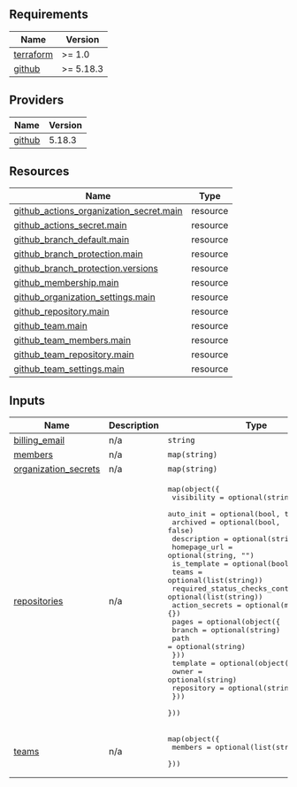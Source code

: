 <!-- BEGIN_TF_DOCS -->
## Requirements

| Name | Version |
|------|---------|
| <a name="requirement_terraform"></a> [terraform](#requirement\_terraform) | >= 1.0 |
| <a name="requirement_github"></a> [github](#requirement\_github) | >= 5.18.3 |

## Providers

| Name | Version |
|------|---------|
| <a name="provider_github"></a> [github](#provider\_github) | 5.18.3 |

## Resources

| Name | Type |
|------|------|
| [github_actions_organization_secret.main](https://registry.terraform.io/providers/integrations/github/latest/docs/resources/actions_organization_secret) | resource |
| [github_actions_secret.main](https://registry.terraform.io/providers/integrations/github/latest/docs/resources/actions_secret) | resource |
| [github_branch_default.main](https://registry.terraform.io/providers/integrations/github/latest/docs/resources/branch_default) | resource |
| [github_branch_protection.main](https://registry.terraform.io/providers/integrations/github/latest/docs/resources/branch_protection) | resource |
| [github_branch_protection.versions](https://registry.terraform.io/providers/integrations/github/latest/docs/resources/branch_protection) | resource |
| [github_membership.main](https://registry.terraform.io/providers/integrations/github/latest/docs/resources/membership) | resource |
| [github_organization_settings.main](https://registry.terraform.io/providers/integrations/github/latest/docs/resources/organization_settings) | resource |
| [github_repository.main](https://registry.terraform.io/providers/integrations/github/latest/docs/resources/repository) | resource |
| [github_team.main](https://registry.terraform.io/providers/integrations/github/latest/docs/resources/team) | resource |
| [github_team_members.main](https://registry.terraform.io/providers/integrations/github/latest/docs/resources/team_members) | resource |
| [github_team_repository.main](https://registry.terraform.io/providers/integrations/github/latest/docs/resources/team_repository) | resource |
| [github_team_settings.main](https://registry.terraform.io/providers/integrations/github/latest/docs/resources/team_settings) | resource |

## Inputs

| Name | Description | Type | Default | Required |
|------|-------------|------|---------|:--------:|
| <a name="input_billing_email"></a> [billing\_email](#input\_billing\_email) | n/a | `string` | n/a | yes |
| <a name="input_members"></a> [members](#input\_members) | n/a | `map(string)` | n/a | yes |
| <a name="input_organization_secrets"></a> [organization\_secrets](#input\_organization\_secrets) | n/a | `map(string)` | n/a | yes |
| <a name="input_repositories"></a> [repositories](#input\_repositories) | n/a | <pre>map(object({<br>    visibility                      = optional(string, "private")<br>    auto_init                       = optional(bool, true)<br>    archived                        = optional(bool, false)<br>    description                     = optional(string, "")<br>    homepage_url                    = optional(string, "")<br>    is_template                     = optional(bool, false)<br>    teams                           = optional(list(string))<br>    required_status_checks_contexts = optional(list(string))<br>    action_secrets                  = optional(map(string), {})<br>    pages = optional(object({<br>      branch = optional(string)<br>      path   = optional(string)<br>    }))<br>    template = optional(object({<br>      owner      = optional(string)<br>      repository = optional(string)<br>    }))<br>  }))</pre> | n/a | yes |
| <a name="input_teams"></a> [teams](#input\_teams) | n/a | <pre>map(object({<br>    members = optional(list(string))<br>  }))</pre> | n/a | yes |
<!-- END_TF_DOCS -->